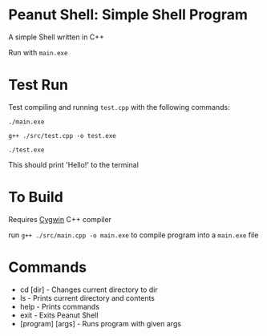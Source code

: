# Peanut Shell: Simple Shell Program

A simple Shell written in C++

Run with `main.exe`

# Test Run

Test compiling and running `test.cpp` with the following commands:

`./main.exe`

`g++ ./src/test.cpp -o test.exe`

`./test.exe`

This should print 'Hello!' to the terminal

# To Build

Requires [Cygwin](https://www.cygwin.com/) C++ compiler

run `g++ ./src/main.cpp -o main.exe` to compile program into a `main.exe` file

# Commands

* cd [dir] - Changes current directory to dir
* ls - Prints current directory and contents
* help - Prints commands
* exit - Exits Peanut Shell
* [program] [args] - Runs program with given args
